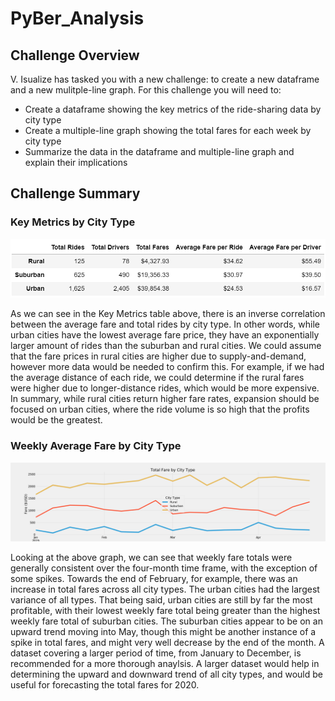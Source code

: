 # PyBer_Analysis

## Challenge Overview
V. Isualize has tasked you with a new challenge: to create a new dataframe and a new mulitple-line graph. For this challenge you will need to:
- Create a dataframe showing the key metrics of the ride-sharing data by city type
- Create a multiple-line graph showing the total fares for each week by city type
- Summarize the data in the dataframe and multiple-line graph and explain their implications

## Challenge Summary

### Key Metrics by City Type
![challenge_summary.png](https://github.com/evanmgoodwin/PyBer_Analysis/blob/master/analysis/challenge_summary.png)

As we can see in the Key Metrics table above, there is an inverse correlation between the average fare and total rides by city type. In other words, while urban cities have the lowest average fare price, they have an exponentially larger amount of rides than the suburban and rural cities. We could assume that the fare prices in rural cities are higher due to supply-and-demand, however more data would be needed to confirm this. For example, if we had the average distance of each ride, we could determine if the rural fares were higher due to longer-distance rides, which would be more expensive. In summary, while rural cities return higher fare rates, expansion should be focused on urban cities, where the ride volume is so high that the profits would be the greatest.

### Weekly Average Fare by City Type
![ChallengeFig.png](https://github.com/evanmgoodwin/PyBer_Analysis/blob/master/analysis/ChallengeFig.png)

Looking at the above graph, we can see that weekly fare totals were generally consistent over the four-month time frame, with the exception of some spikes. Towards the end of February, for example, there was an increase in total fares across all city types. The urban cities had the largest variance of all types. That being said, urban cities are still by far the most profitable, with their lowest weekly fare total being greater than the highest weekly fare total of suburban cities. The suburban cities appear to be on an upward trend moving into May, though this might be another instance of a spike in total fares, and might very well decrease by the end of the month. A dataset covering a larger period of time, from January to December, is recommended for a more thorough anaylsis. A larger dataset would help in determining the upward and downward trend of all city types, and would be useful for forecasting the total fares for 2020.
